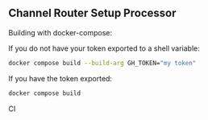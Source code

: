 ## Channel Router Setup Processor

Building with docker-compose:

If you do not have your token exported to a shell variable:

```sh
docker compose build --build-arg GH_TOKEN="my token"
```

If you have the token exported:

```sh
docker compose build
```
CI
